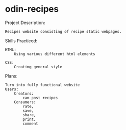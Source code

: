 # odin-recipes

Project Description: 

    Recipes website consisting of recipe static webpages.

Skills Practiced:

    HTML:
        Using various different html elements

    CSS:
        Creating general style 

Plans:

    Turn into fully functional website
    Users:
        Creators:  
            can post recipes
        Consumers: 
            rate, 
            save, 
            share,
            print, 
            comment
